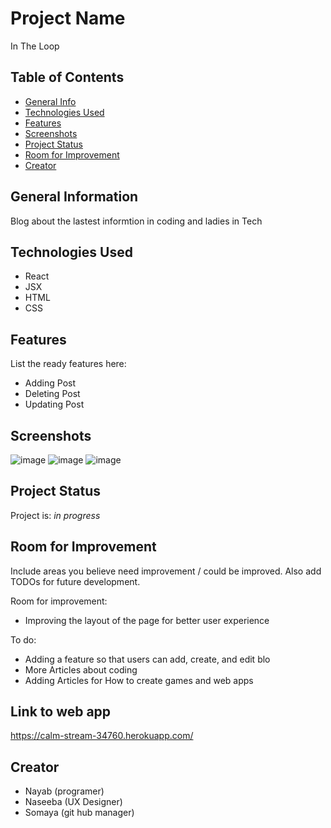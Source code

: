 # Project Name
In The Loop

## Table of Contents
* [General Info](#general-information)
* [Technologies Used](#technologies-used)
* [Features](#features)
* [Screenshots](#screenshots)
* [Project Status](#project-status)
* [Room for Improvement](#room-for-improvement)
* [Creator](#room-for-improvement)


## General Information
Blog about the lastest informtion in coding and ladies in Tech 


## Technologies Used
- React
- JSX
- HTML
- CSS


## Features
List the ready features here:
- Adding Post
- Deleting Post
- Updating Post


## Screenshots
![image](https://user-images.githubusercontent.com/98067630/174202089-d42fa85f-59a5-47ad-88a4-467824e0525a.png)
![image](https://user-images.githubusercontent.com/98067630/174202157-72099b42-013e-4a16-ab73-499d9248b95d.png)
![image](https://user-images.githubusercontent.com/98067630/174202229-dbee972c-ad0b-404e-ba13-d677d23380b0.png)


## Project Status
Project is: _in progress_ 


## Room for Improvement
Include areas you believe need improvement / could be improved. Also add TODOs for future development.

Room for improvement:
- Improving the layout of the page for better user experience

To do:
- Adding a feature so that users can add, create, and edit blo
- More Articles about coding
- Adding Articles for How to create games and web apps

## Link to web app
https://calm-stream-34760.herokuapp.com/

## Creator
- Nayab (programer)
- Naseeba (UX Designer)
- Somaya (git hub manager)
